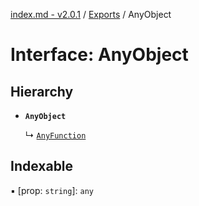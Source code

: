 [index.md - v2.0.1](../README.md) / [Exports](../modules.md) / AnyObject

# Interface: AnyObject

## Hierarchy

- **`AnyObject`**

  ↳ [`AnyFunction`](AnyFunction.md)

## Indexable

▪ [prop: `string`]: `any`
